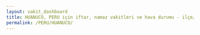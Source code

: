 ```yaml
---
layout: vakit_dashboard
title: HUANUCO, PERU için iftar, namaz vakitleri ve hava durumu - ilçe/eyalet seç
permalink: /PERU/HUANUCO/
---
```


<script type="text/javascript">
  var GLOBAL_COUNTRY = 'PERU';
  var GLOBAL_CITY = 'HUANUCO';
  var GLOBAL_STATE = '';
  var lat = 72;
  var lon = 21;
</script>
